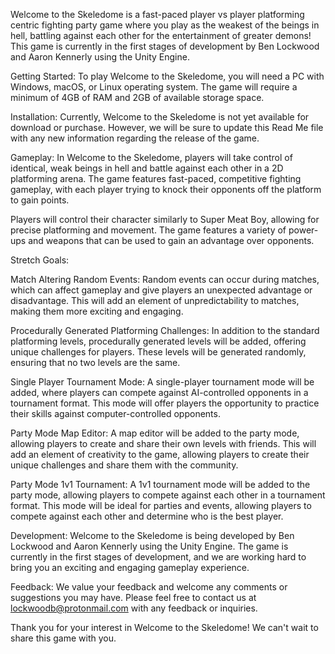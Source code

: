 Welcome to the Skeledome is a fast-paced player vs player platforming centric fighting party game where you play as the weakest of the beings in hell, battling against each other for the entertainment of greater demons! This game is currently in the first stages of development by Ben Lockwood and Aaron Kennerly using the Unity Engine.

Getting Started:
To play Welcome to the Skeledome, you will need a PC with Windows, macOS, or Linux operating system. The game will require a minimum of 4GB of RAM and 2GB of available storage space.

Installation:
Currently, Welcome to the Skeledome is not yet available for download or purchase. However, we will be sure to update this Read Me file with any new information regarding the release of the game.

Gameplay:
In Welcome to the Skeledome, players will take control of identical, weak beings in hell and battle against each other in a 2D platforming arena. The game features fast-paced, competitive fighting gameplay, with each player trying to knock their opponents off the platform to gain points.

Players will control their character similarly to Super Meat Boy, allowing for precise platforming and movement. The game features a variety of power-ups and weapons that can be used to gain an advantage over opponents.

Stretch Goals:

Match Altering Random Events: Random events can occur during matches, which can affect gameplay and give players an unexpected advantage or disadvantage. This will add an element of unpredictability to matches, making them more exciting and engaging.

Procedurally Generated Platforming Challenges: In addition to the standard platforming levels, procedurally generated levels will be added, offering unique challenges for players. These levels will be generated randomly, ensuring that no two levels are the same.

Single Player Tournament Mode: A single-player tournament mode will be added, where players can compete against AI-controlled opponents in a tournament format. This mode will offer players the opportunity to practice their skills against computer-controlled opponents.

Party Mode Map Editor: A map editor will be added to the party mode, allowing players to create and share their own levels with friends. This will add an element of creativity to the game, allowing players to create their unique challenges and share them with the community.

Party Mode 1v1 Tournament: A 1v1 tournament mode will be added to the party mode, allowing players to compete against each other in a tournament format. This mode will be ideal for parties and events, allowing players to compete against each other and determine who is the best player.

Development:
Welcome to the Skeledome is being developed by Ben Lockwood and Aaron Kennerly using the Unity Engine. The game is currently in the first stages of development, and we are working hard to bring you an exciting and engaging gameplay experience.

Feedback:
We value your feedback and welcome any comments or suggestions you may have. Please feel free to contact us at lockwoodb@protonmail.com with any feedback or inquiries.

Thank you for your interest in Welcome to the Skeledome! We can't wait to share this game with you.
